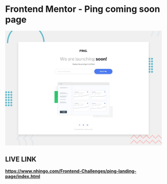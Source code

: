 # Frontend Mentor - Ping coming soon page

![Design preview for the Ping coming soon page coding challenge](./design/desktop-preview.jpg)

## LIVE LINK

**https://www.nhingo.com/Frontend-Challenges/ping-landing-page/index.html**
